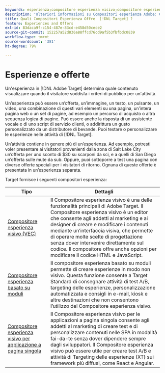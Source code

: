 ```yaml
---
keywords: esperienza;compositore esperienza visivo;compositore esperienza avanzato;compositore esperienza basato su moduli;compositore moduli;compositore visivo;compositore esperienza;contenuto misto;iframe;iframe busting;iframe bust;x-frame-options;origini incrociate;problemi di origini incrociate;flusso di lavoro di autenticazione
description: 'Ulteriori informazioni su Compositori esperienza Adobe: Compositore esperienza visivo, Compositore esperienza basato su moduli e Compositore esperienza visivo a pagina singola.'
title: Quali Compositori Esperienza Offre  [!DNL Target] ?
feature: Experiences and Offers
exl-id: 83daca9f-c154-487e-83cd-e458d50cece2
source-git-commit: 152257a52d836a88ffcd76cd9af5b3fbfbdc0839
workflow-type: tm+mt
source-wordcount: '381'
ht-degree: 79%

---
```


# Esperienze e offerte

Un&#39;esperienza in [!DNL Adobe Target] determina quale contenuto visualizzare quando il visitatore soddisfa i criteri di pubblico per un&#39;attività.

Un’esperienza può essere un’offerta, un’immagine, un testo, un pulsante, un video, una combinazione di questi vari elementi su una pagina, un’intera pagina web o un set di pagine, ad esempio un percorso di acquisto o altra sequenza logica di pagine. Può essere anche la risposta di un assistente vocale o di uno script di servizio clienti, o addirittura un gusto personalizzato da un distributore di bevande. Puoi testare o personalizzare le esperienze nelle attività di [!DNL Target].

Un’attività contiene in genere più di un’esperienza. Ad esempio, potresti voler presentare ai visitatori provenienti dalla zona di Salt Lake City un’offerta per uno sconto di $30 su scarponi da sci, e a quelli di San Diego un’offerta sulle mute da sub. Oppure, puoi sottoporre a test una pagina con diverse offerte speciali per i visitatori di ritorno. Ognuna di queste offerte è presentata in un’esperienza separata.

Target fornisce i seguenti compositori esperienza:

| Tipo | Dettagli |
| --- | --- |
| [Compositore esperienza visivo (VEC)](/help/main/c-experiences/c-visual-experience-composer/visual-experience-composer.md#concept_CF63320EB8924B2F9BDA3C72256DCE50) | Il Compositore esperienza visivo è una delle funzionalità principali di Adobe Target. Il Compositore esperienza visivo è un editor che consente agli addetti al marketing e ai designer di creare e modificare i contenuti mediante un’interfaccia visiva, che permette di operare molte scelte di progettazione senza dover intervenire direttamente sul codice. Il compositore offre anche opzioni per modificare il codice HTML e JavaScript. |
| [Compositore esperienza basato su moduli](/help/main/c-experiences/form-experience-composer.md#task_FAC842A6535045B68B4C1AD3E657E56E) | Il compositore esperienza basato su moduli permette di creare esperienze in modo non visivo. Questa funzione consente a Target Standard di consegnare attività di test A/B, targeting delle esperienze, personalizzazione automatizzata e consigli in e-mail, kiosk e altre destinazioni che non consentono l’utilizzo del Compositore esperienza visivo. |
| [Compositore esperienza visivo per applicazione a pagina singola](/help/main/c-experiences/spa-visual-experience-composer.md) | Il Compositore esperienza visivo per le applicazioni a pagina singola consente agli addetti al marketing di creare test e di personalizzare contenuti nelle SPA in modalità fai-da-te senza dover dipendere sempre dagli sviluppatori. Il Compositore esperienza visivo può essere utile per creare test A/B e attività di Targeting delle esperienze (XT) sui framework più diffusi, come React e Angular. |

